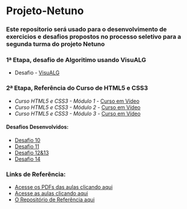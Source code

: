 # Projeto-Netuno

### Este repositorio será usado para o desenvolvimento de exercicios e desafios propostos no processo seletivo para a segunda turma do projeto Netuno

### 1ª Etapa, desafio de Algoritimo usando VisuALG
* Desafio - [VisuALG](https://github.com/patrickluizdev/Projeto-Netuno/blob/main/VisuAlg/NETUNO.ALG)

### 2ª Etapa, Referência do Curso de HTML5 e CSS3
* *Curso HTML5 e CSS3 - Módulo 1* - [Curso em Vídeo](https://www.youtube.com/playlist?list=PLHz_AreHm4dkZ9-atkcmcBaMZdmLHft8n)
* *Curso HTML5 e CSS3 - Módulo 2* - [Curso em Vídeo](https://www.youtube.com/watch?v=vPNIAJ9B4hg&list=PLHz_AreHm4dlUpEXkY1AyVLQGcpSgVF8s)
* *Curso HTML5 e CSS3 - Módulo 3* - [Curso em Vídeo](https://www.youtube.com/watch?v=ofFgnDtn_1c&list=PLHz_AreHm4dmcAviDwiGgHbeEJToxbOpZ)

#### Desafios Desenvolvidos:
* [Desafio 10](https://github.com/patrickluizdev/curso-em-video-desafio10)
* [Desafio 11](https://github.com/patrickluizdev/curso-em-video-desafio11)
* [Desafio 12&13](https://github.com/patrickluizdev/curso-em-video-desafio12e13)
* [Desafio 14](https://github.com/patrickluizdev/curso-em-video-desafio14)




### Links de Referência: 
* [Acesse os PDFs das aulas clicando aqui](https://github.com/gustavoguanabara/html-css/tree/master/aulas-pdf)
* [Acesse as aulas clicando aqui](https://www.youtube.com/watch?v=UForX7ehChM&list=PLHz_AreHm4dkZ9-atkcmcBaMZdmLHft8n)
* [O Repositório de Referência aqui](https://github.com/gustavoguanabara/html-css/blob/master/README.md)
